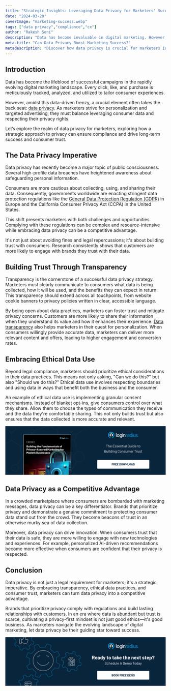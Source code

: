 ```yaml
---
title: "Strategic Insights: Leveraging Data Privacy for Marketers' Success"
date: "2024-03-20"
coverImage: "marketing-success.webp"
tags: ["data privacy","compliance","cx"]
author: "Rakesh Soni"
description: "Data has become invaluable in digital marketing. However, amidst the quest for personalization, data privacy often takes a back seat. Explore how a strategic approach to data privacy can ensure compliance, build trust, and drive long-term success for marketers. Discover the importance of transparency and ethical data practices and how prioritizing privacy can set brands apart in a crowded marketplace."
meta-title: "Can Data Privacy Boost Marketing Success?"
metadescription: "Discover how data privacy is crucial for marketers in today's landscape. Explore the balance between leveraging consumer data & respecting privacy rights."
---
```


## Introduction

Data has become the lifeblood of successful campaigns in the rapidly evolving digital marketing landscape. Every click, like, and purchase is meticulously tracked, analyzed, and utilized to tailor consumer experiences. 

However, amidst this data-driven frenzy, a crucial element often takes the back seat: [data privacy](https://www.loginradius.com/blog/identity/digital-privacy-best-practices/). As marketers strive for personalization and targeted advertising, they must balance leveraging consumer data and respecting their privacy rights. 

Let’s explore the realm of data privacy for marketers, exploring how a strategic approach to privacy can ensure compliance and drive long-term success and consumer trust.

## The Data Privacy Imperative

Data privacy has recently become a major topic of public consciousness. Several high-profile data breaches have heightened awareness about safeguarding personal information. 

Consumers are more cautious about collecting, using, and sharing their data. Consequently, governments worldwide are enacting stringent data protection regulations like the [General Data Protection Regulation (GDPR)](https://www.loginradius.com/gdpr-and-privacy/) in Europe and the California Consumer Privacy Act (CCPA) in the United States.

This shift presents marketers with both challenges and opportunities. Complying with these regulations can be complex and resource-intensive while embracing data privacy can be a competitive advantage.

It's not just about avoiding fines and legal repercussions; it's about building trust with consumers. Research consistently shows that customers are more likely to engage with brands they trust with their data.

## Building Trust Through Transparency

Transparency is the cornerstone of a successful data privacy strategy. Marketers must clearly communicate to consumers what data is being collected, how it will be used, and the benefits they can expect in return. This transparency should extend across all touchpoints, from website cookie banners to privacy policies written in clear, accessible language.

By being open about data practices, marketers can foster trust and mitigate privacy concerns. Customers are more likely to share their information when they understand its value and how it enhances their experience. [Data transparency](https://www.loginradius.com/blog/growth/build-customer-journeys-data-transparency/) also helps marketers in their quest for personalization. When consumers willingly provide accurate data, marketers can deliver more relevant content and offers, leading to higher engagement and conversion rates.

## Embracing Ethical Data Use

Beyond legal compliance, marketers should prioritize ethical considerations in their data practices. This means not only asking, "Can we do this?" but also "Should we do this?" Ethical data use involves respecting boundaries and using data in ways that benefit both the business and the consumer.

An example of ethical data use is implementing granular consent mechanisms. Instead of blanket opt-ins, give consumers control over what they share. Allow them to choose the types of communication they receive and the data they're comfortable sharing. This not only builds trust but also ensures that the data collected is more accurate and relevant.

[![WP-privacy](WP-privacy.webp)](https://www.loginradius.com/resource/privacy-assured-marketing-whitepaper)

## Data Privacy as a Competitive Advantage

In a crowded marketplace where consumers are bombarded with marketing messages, data privacy can be a key differentiator. Brands that prioritize privacy and demonstrate a genuine commitment to protecting consumer data stand out from the crowd. They become beacons of trust in an otherwise murky sea of data collection.

Moreover, data privacy can drive innovation. When consumers trust that their data is safe, they are more willing to engage with new technologies and experiences. For example, personalized AI-driven recommendations become more effective when consumers are confident that their privacy is respected.

## Conclusion

Data privacy is not just a legal requirement for marketers; it's a strategic imperative. By embracing transparency, ethical data practices, and consumer trust, marketers can turn data privacy into a competitive advantage. 

Brands that prioritize privacy comply with regulations and build lasting relationships with customers. In an era where data is abundant but trust is scarce, cultivating a privacy-first mindset is not just good ethics—it's good business. As marketers navigate the evolving landscape of digital marketing, let data privacy be their guiding star toward success.

[![book-a-demo-loginradius](../../assets/book-a-demo-loginradius.webp)](https://www.loginradius.com/contact-us?utm_source=blog&utm_medium=web&utm_campaign=data-privacy-boost-marketing-success)
